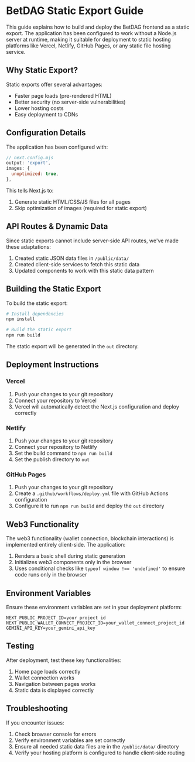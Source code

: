 # BetDAG Static Export Guide

This guide explains how to build and deploy the BetDAG frontend as a static export. The application has been configured to work without a Node.js server at runtime, making it suitable for deployment to static hosting platforms like Vercel, Netlify, GitHub Pages, or any static file hosting service.

## Why Static Export?

Static exports offer several advantages:
- Faster page loads (pre-rendered HTML)
- Better security (no server-side vulnerabilities)
- Lower hosting costs
- Easy deployment to CDNs

## Configuration Details

The application has been configured with:

```javascript
// next.config.mjs
output: 'export',
images: {
  unoptimized: true,
},
```

This tells Next.js to:
1. Generate static HTML/CSS/JS files for all pages
2. Skip optimization of images (required for static export)

## API Routes & Dynamic Data

Since static exports cannot include server-side API routes, we've made these adaptations:

1. Created static JSON data files in `/public/data/`
2. Created client-side services to fetch this static data
3. Updated components to work with this static data pattern

## Building the Static Export

To build the static export:

```bash
# Install dependencies
npm install

# Build the static export
npm run build
```

The static export will be generated in the `out` directory.

## Deployment Instructions

### Vercel

1. Push your changes to your git repository
2. Connect your repository to Vercel
3. Vercel will automatically detect the Next.js configuration and deploy correctly

### Netlify

1. Push your changes to your git repository
2. Connect your repository to Netlify
3. Set the build command to `npm run build`
4. Set the publish directory to `out`

### GitHub Pages

1. Push your changes to your git repository
2. Create a `.github/workflows/deploy.yml` file with GitHub Actions configuration
3. Configure it to run `npm run build` and deploy the `out` directory

## Web3 Functionality

The web3 functionality (wallet connection, blockchain interactions) is implemented entirely client-side. The application:

1. Renders a basic shell during static generation
2. Initializes web3 components only in the browser
3. Uses conditional checks like `typeof window !== 'undefined'` to ensure code runs only in the browser

## Environment Variables

Ensure these environment variables are set in your deployment platform:

```
NEXT_PUBLIC_PROJECT_ID=your_project_id
NEXT_PUBLIC_WALLET_CONNECT_PROJECT_ID=your_wallet_connect_project_id
GEMINI_API_KEY=your_gemini_api_key
```

## Testing

After deployment, test these key functionalities:

1. Home page loads correctly
2. Wallet connection works
3. Navigation between pages works
4. Static data is displayed correctly

## Troubleshooting

If you encounter issues:

1. Check browser console for errors
2. Verify environment variables are set correctly
3. Ensure all needed static data files are in the `/public/data/` directory
4. Verify your hosting platform is configured to handle client-side routing